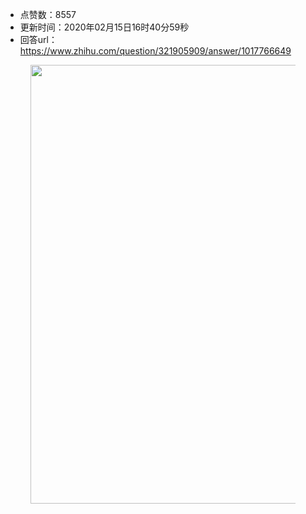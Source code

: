 - 点赞数：8557
- 更新时间：2020年02月15日16时40分59秒
- 回答url：https://www.zhihu.com/question/321905909/answer/1017766649
<body>
 <p></p>
 <figure data-size="normal">
  <img src="https://picx.zhimg.com/50/v2-8b03eebd4f8899041f14b15e797de961_720w.jpg?source=1940ef5c" data-rawwidth="702" data-rawheight="800" data-size="normal" data-original-token="v2-87d5dc63052ba0a896c08dbc67f17f5a" data-default-watermark-src="https://picx.zhimg.com/50/v2-f2d3c1a4b7df9a7bf32cf5e206041373_720w.jpg?source=1940ef5c" class="origin_image zh-lightbox-thumb" width="702" data-original="https://pic1.zhimg.com/v2-8b03eebd4f8899041f14b15e797de961_r.jpg?source=1940ef5c">
 </figure>
 <p></p>
</body>